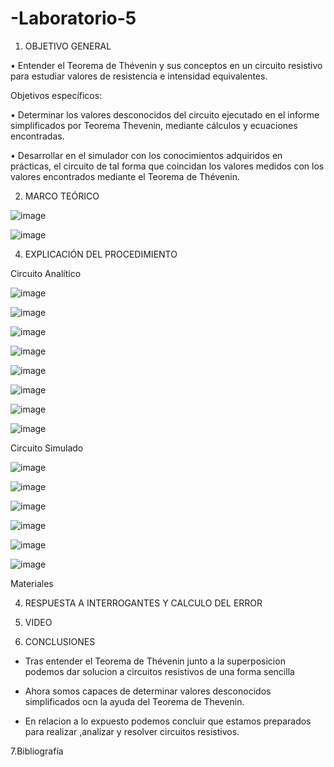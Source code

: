 # -Laboratorio-5

1. OBJETIVO GENERAL 

• Entender el Teorema de Thévenin y sus conceptos en un circuito resistivo  para estudiar valores de resistencia e intensidad equivalentes. 

Objetivos específicos:

• Determinar los valores desconocidos del circuito ejecutado en el informe simplificados por Teorema Thevenin, mediante cálculos y ecuaciones encontradas.

• Desarrollar en el simulador con los conocimientos adquiridos en prácticas, el circuito de tal forma que coincidan los valores medidos con los valores encontrados mediante el Teorema de Thévenin. 

2. MARCO TEÓRICO 

![image](https://user-images.githubusercontent.com/84789076/126645889-b2f7eaf7-1246-4314-abc8-372ebef9b900.png)

![image](https://user-images.githubusercontent.com/84789076/126675761-362cdc02-ed8e-45a5-892a-0789d727d55d.png)


4. EXPLICACIÓN DEL PROCEDIMIENTO

Circuito Analítico

![image](https://user-images.githubusercontent.com/84789076/126589208-e769b490-fe92-4a4b-bf01-4be3bc1d7fcf.png)

![image](https://user-images.githubusercontent.com/84789076/126589422-6fc0d691-bbe5-4e6e-944c-1f3994bbdfa2.png)

![image](https://user-images.githubusercontent.com/84789076/126589254-e5f3795f-21ea-4a7b-8992-3abc4ace63da.png)

![image](https://user-images.githubusercontent.com/84789076/126589275-955e776f-9188-4b8d-a1d6-746103b7b18c.png)

![image](https://user-images.githubusercontent.com/84789076/126589524-aba73e00-d5cd-4efe-a045-b8a02ab206fc.png)

![image](https://user-images.githubusercontent.com/84789076/126589320-51df146d-a5ac-4c00-9043-0a0df8467199.png)

![image](https://user-images.githubusercontent.com/84789076/126589357-4629f74d-a3e9-440b-95e3-c56268016544.png)

![image](https://user-images.githubusercontent.com/84789076/126589370-b49e43fa-0f98-47a3-befd-0d0562330219.png)

Circuito Simulado

![image](https://user-images.githubusercontent.com/84789076/126680639-162965ac-222b-4411-a8bb-d5d40aa3946a.png)

![image](https://user-images.githubusercontent.com/84789076/126680885-62906050-6922-4efb-a91f-8c17ddb118db.png)

![image](https://user-images.githubusercontent.com/84789076/126680941-6d5d89f4-3447-44c3-b990-d70c4c9e94ae.png)

![image](https://user-images.githubusercontent.com/84789076/126681003-4e24ca13-65bd-45d0-bee8-410cdb443a8c.png)

![image](https://user-images.githubusercontent.com/84789076/126681047-17b5453a-95af-4f01-8968-bc41ec758912.png)

![image](https://user-images.githubusercontent.com/84789076/126681091-896f3c8d-202e-42ae-8d95-35e94de9e74b.png)

Materiales

4. RESPUESTA A INTERROGANTES Y CALCULO DEL ERROR



5. VIDEO



6. CONCLUSIONES

* Tras entender el Teorema de Thévenin  junto a la superposicion podemos dar solucion a circuitos resistivos de una forma sencilla 

* Ahora somos capaces de determinar valores desconocidos simplificados ocn la ayuda del Teorema de Thevenin.

* En relacion a lo expuesto podemos concluir que estamos preparados para realizar ,analizar y resolver circuitos resistivos.

7.Bibliografía 

